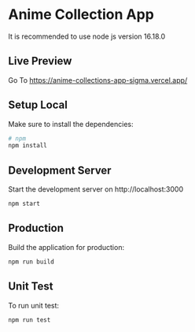 # Anime Collection App

It is recommended to use node js version 16.18.0

## Live Preview
Go To https://anime-collections-app-sigma.vercel.app/

## Setup Local

Make sure to install the dependencies:

```bash
# npm
npm install
```

## Development Server

Start the development server on http://localhost:3000

```bash
npm start
```

## Production

Build the application for production:

```bash
npm run build
```

## Unit Test
To run unit test:
```bash
npm run test
```
